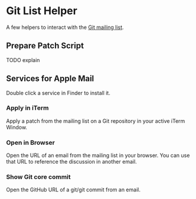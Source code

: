 # Git List Helper

A few helpers to interact with the [Git mailing list](http://public-inbox.org/git/).

## Prepare Patch Script
TODO explain

## Services for Apple Mail
 
Double click a service in Finder to install it.

### Apply in iTerm
Apply a patch from the mailing list on a Git repository in your active iTerm Window.

### Open in Browser
Open the URL of an email from the mailing list in your browser. You can use that URL to reference the discussion in another email.

### Show Git core commit
Open the GitHub URL of a git/git commit from an email.
